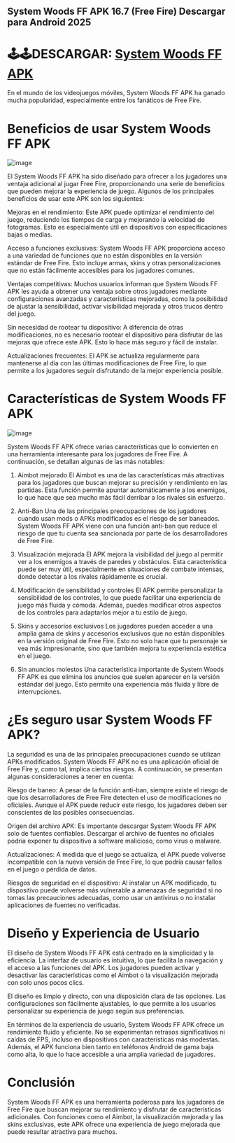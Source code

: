 ## System Woods FF APK 16.7 (Free Fire) Descargar para Android 2025

# 🕹🕹DESCARGAR: [System Woods FF APK](https://bom.so/5HiUy4)

En el mundo de los videojuegos móviles, System Woods FF APK ha ganado mucha popularidad, especialmente entre los fanáticos de Free Fire. 

# Beneficios de usar System Woods FF APK

![image](https://github.com/user-attachments/assets/afdcd18d-f227-4dd1-9de5-2431d0ceed3b)

El System Woods FF APK ha sido diseñado para ofrecer a los jugadores una ventaja adicional al jugar Free Fire, proporcionando una serie de beneficios que pueden mejorar la experiencia de juego. Algunos de los principales beneficios de usar este APK son los siguientes:

Mejoras en el rendimiento: Este APK puede optimizar el rendimiento del juego, reduciendo los tiempos de carga y mejorando la velocidad de fotogramas. Esto es especialmente útil en dispositivos con especificaciones bajas o medias.

Acceso a funciones exclusivas: System Woods FF APK proporciona acceso a una variedad de funciones que no están disponibles en la versión estándar de Free Fire. Esto incluye armas, skins y otras personalizaciones que no están fácilmente accesibles para los jugadores comunes.

Ventajas competitivas: Muchos usuarios informan que System Woods FF APK les ayuda a obtener una ventaja sobre otros jugadores mediante configuraciones avanzadas y características mejoradas, como la posibilidad de ajustar la sensibilidad, activar visibilidad mejorada y otros trucos dentro del juego.

Sin necesidad de rootear tu dispositivo: A diferencia de otras modificaciones, no es necesario rootear el dispositivo para disfrutar de las mejoras que ofrece este APK. Esto lo hace más seguro y fácil de instalar.

Actualizaciones frecuentes: El APK se actualiza regularmente para mantenerse al día con las últimas modificaciones de Free Fire, lo que permite a los jugadores seguir disfrutando de la mejor experiencia posible.

# Características de System Woods FF APK

![image](https://github.com/user-attachments/assets/469526b4-3248-4b56-b57b-a4f96f1346f9)

System Woods FF APK ofrece varias características que lo convierten en una herramienta interesante para los jugadores de Free Fire. A continuación, se detallan algunas de las más notables:

1. Aimbot mejorado
El Aimbot es una de las características más atractivas para los jugadores que buscan mejorar su precisión y rendimiento en las partidas. Esta función permite apuntar automáticamente a los enemigos, lo que hace que sea mucho más fácil derribar a los rivales sin esfuerzo.

2. Anti-Ban
Una de las principales preocupaciones de los jugadores cuando usan mods o APKs modificados es el riesgo de ser baneados. System Woods FF APK viene con una función anti-ban que reduce el riesgo de que tu cuenta sea sancionada por parte de los desarrolladores de Free Fire.

3. Visualización mejorada
El APK mejora la visibilidad del juego al permitir ver a los enemigos a través de paredes y obstáculos. Esta característica puede ser muy útil, especialmente en situaciones de combate intensas, donde detectar a los rivales rápidamente es crucial.

4. Modificación de sensibilidad y controles
El APK permite personalizar la sensibilidad de los controles, lo que puede facilitar una experiencia de juego más fluida y cómoda. Además, puedes modificar otros aspectos de los controles para adaptarlos mejor a tu estilo de juego.

5. Skins y accesorios exclusivos
Los jugadores pueden acceder a una amplia gama de skins y accesorios exclusivos que no están disponibles en la versión original de Free Fire. Esto no solo hace que tu personaje se vea más impresionante, sino que también mejora tu experiencia estética en el juego.

6. Sin anuncios molestos
Una característica importante de System Woods FF APK es que elimina los anuncios que suelen aparecer en la versión estándar del juego. Esto permite una experiencia más fluida y libre de interrupciones.

# ¿Es seguro usar System Woods FF APK?
La seguridad es una de las principales preocupaciones cuando se utilizan APKs modificados. System Woods FF APK no es una aplicación oficial de Free Fire y, como tal, implica ciertos riesgos. A continuación, se presentan algunas consideraciones a tener en cuenta:

Riesgo de baneo: A pesar de la función anti-ban, siempre existe el riesgo de que los desarrolladores de Free Fire detecten el uso de modificaciones no oficiales. Aunque el APK puede reducir este riesgo, los jugadores deben ser conscientes de las posibles consecuencias.

Origen del archivo APK: Es importante descargar System Woods FF APK solo de fuentes confiables. Descargar el archivo de fuentes no oficiales podría exponer tu dispositivo a software malicioso, como virus o malware.

Actualizaciones: A medida que el juego se actualiza, el APK puede volverse incompatible con la nueva versión de Free Fire, lo que podría causar fallos en el juego o pérdida de datos.

Riesgos de seguridad en el dispositivo: Al instalar un APK modificado, tu dispositivo puede volverse más vulnerable a amenazas de seguridad si no tomas las precauciones adecuadas, como usar un antivirus o no instalar aplicaciones de fuentes no verificadas.

# Diseño y Experiencia de Usuario
El diseño de System Woods FF APK está centrado en la simplicidad y la eficiencia. La interfaz de usuario es intuitiva, lo que facilita la navegación y el acceso a las funciones del APK. Los jugadores pueden activar y desactivar las características como el Aimbot o la visualización mejorada con solo unos pocos clics.

El diseño es limpio y directo, con una disposición clara de las opciones. Las configuraciones son fácilmente ajustables, lo que permite a los usuarios personalizar su experiencia de juego según sus preferencias.

En términos de la experiencia de usuario, System Woods FF APK ofrece un rendimiento fluido y eficiente. No se experimentan retrasos significativos ni caídas de FPS, incluso en dispositivos con características más modestas. Además, el APK funciona bien tanto en teléfonos Android de gama baja como alta, lo que lo hace accesible a una amplia variedad de jugadores.

# Conclusión
System Woods FF APK es una herramienta poderosa para los jugadores de Free Fire que buscan mejorar su rendimiento y disfrutar de características adicionales. Con funciones como el Aimbot, la visualización mejorada y las skins exclusivas, este APK ofrece una experiencia de juego mejorada que puede resultar atractiva para muchos. 
